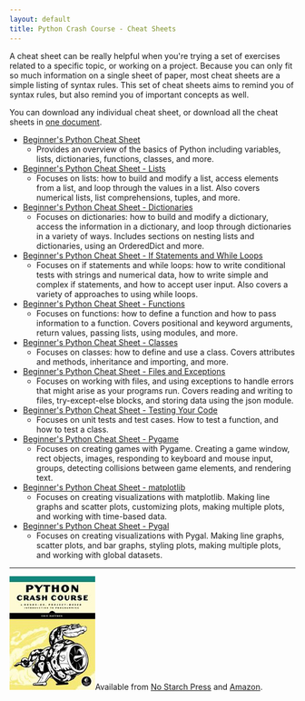 ```yaml
---
layout: default
title: Python Crash Course - Cheat Sheets
---
```


A cheat sheet can be really helpful when you're trying a set of exercises related to a specific topic, or working on a project. 
Because you can only fit so much information on a single sheet of paper, most cheat sheets are a simple listing of syntax rules. This set of cheat sheets aims to remind you of syntax rules, but also remind you of important concepts as well.

You can download any individual cheat sheet, or download all the cheat sheets in [one document](https://github.com/ehmatthes/pcc/raw/master/cheat_sheets/beginners_python_cheat_sheet_pcc_all.pdf).

- [Beginner's Python Cheat Sheet](https://github.com/ehmatthes/pcc/raw/master/cheat_sheets/beginners_python_cheat_sheet_pcc.pdf)
    - Provides an overview of the basics of Python including variables, lists, dictionaries, functions, classes, and more.
- [Beginner's Python Cheat Sheet - Lists](https://github.com/ehmatthes/pcc/raw/master/cheat_sheets/beginners_python_cheat_sheet_pcc_lists.pdf)
    - Focuses on lists: how to build and modify a list, access elements from a list, and loop through the values in a list. Also covers numerical lists, list comprehensions, tuples, and more.
- [Beginner's Python Cheat Sheet - Dictionaries](https://github.com/ehmatthes/pcc/raw/master/cheat_sheets/beginners_python_cheat_sheet_pcc_dictionaries.pdf)
    - Focuses on dictionaries: how to build and modify a dictionary, access the information in a dictionary, and loop through dictionaries in a variety of ways. Includes sections on nesting lists and dictionaries, using an OrderedDict and more.
- [Beginner's Python Cheat Sheet - If Statements and While Loops](https://github.com/ehmatthes/pcc/raw/master/cheat_sheets/beginners_python_cheat_sheet_pcc_if_while.pdf)
    - Focuses on if statements and while loops: how to write conditional tests with strings and numerical data, how to write simple and complex if statements, and how to accept user input. Also covers a variety of approaches to using while loops.
- [Beginner's Python Cheat Sheet - Functions](https://github.com/ehmatthes/pcc/raw/master/cheat_sheets/beginners_python_cheat_sheet_pcc_functions.pdf)
    - Focuses on functions: how to define a function and how to pass information to a function. Covers positional and keyword arguments, return values, passing lists, using modules, and more.
- [Beginner's Python Cheat Sheet - Classes](https://github.com/ehmatthes/pcc/raw/master/cheat_sheets/beginners_python_cheat_sheet_pcc_classes.pdf)
    - Focuses on classes: how to define and use a class. Covers attributes and methods, inheritance and importing, and more.
- [Beginner's Python Cheat Sheet - Files and Exceptions](https://github.com/ehmatthes/pcc/raw/master/cheat_sheets/beginners_python_cheat_sheet_pcc_files_exceptions.pdf)
    - Focuses on working with files, and using exceptions to handle errors that might arise as your programs run. Covers reading and writing to files, try-except-else blocks, and storing data using the json module.
- [Beginner's Python Cheat Sheet - Testing Your Code](https://github.com/ehmatthes/pcc/raw/master/cheat_sheets/beginners_python_cheat_sheet_pcc_testing.pdf)
    - Focuses on unit tests and test cases. How to test a function, and how to test a class.
- [Beginner's Python Cheat Sheet - Pygame](https://github.com/ehmatthes/pcc/raw/master/cheat_sheets/beginners_python_cheat_sheet_pcc_pygame.pdf)
    - Focuses on creating games with Pygame. Creating a game window, rect objects, images, responding to keyboard and mouse 
input, groups, detecting collisions between game elements, and rendering text.
- [Beginner's Python Cheat Sheet - matplotlib](https://github.com/ehmatthes/pcc/raw/master/cheat_sheets/beginners_python_cheat_sheet_pcc_matplotlib.pdf)
    - Focuses on creating visualizations with matplotlib. Making line graphs and scatter plots, customizing plots, making multiple plots, and working with time-based data.
- [Beginner's Python Cheat Sheet - Pygal](https://github.com/ehmatthes/pcc/raw/master/cheat_sheets/beginners_python_cheat_sheet_pcc_pygal.pdf)
    - Focuses on creating visualizations with Pygal. Making line graphs, scatter plots, and bar graphs, styling plots, making multiple plots, and working with global datasets.
    
- - -

[![Python Crash Course](../images/cover.jpg)](http://nostarchpress.com/pythoncrashcourse)Available from [No Starch Press](http://nostarchpress.com/pythoncrashcourse) and [Amazon](http://www.amazon.com/Python-Crash-Course-Project-Based-Introduction/dp/1593276036).</p>
